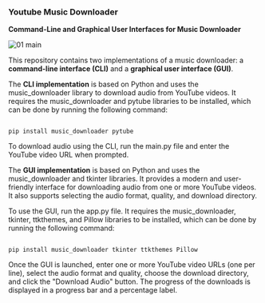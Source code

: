 ### Youtube Music Downloader

<b>Command-Line and Graphical User Interfaces for Music Downloader</b>


![01 main](https://user-images.githubusercontent.com/118658753/236847484-289cbc49-6a81-4c5a-afbc-dcfef0578f95.png)

This repository contains two implementations of a music downloader: a <b>command-line interface (CLI)</b> and a <b>graphical user interface (GUI)</b>.

The <b>CLI implementation</b> is based on Python and uses the music_downloader library to download audio from YouTube videos. 
It requires the music_downloader and pytube libraries to be installed, which can be done by running the following command:

<pre><code>
pip install <span class="command">music_downloader</span> <span class="command">pytube</span>
</code></pre>


To download audio using the CLI, run the main.py file and enter the YouTube video URL when prompted.

The <b>GUI implementation</b> is based on Python and uses the music_downloader and tkinter libraries. 
It provides a modern and user-friendly interface for downloading audio from one or more YouTube videos. 
It also supports selecting the audio format, quality, and download directory.

To use the GUI, run the app.py file. It requires the music_downloader, tkinter, ttkthemes, and Pillow libraries to be installed, 
which can be done by running the following command:

<pre><code>
pip install <span class="command">music_downloader</span> <span class="command">tkinter</span> <span class="command">ttkthemes</span> <span class="command">Pillow</span>
</code></pre>

Once the GUI is launched, enter one or more YouTube video URLs (one per line), 
select the audio format and quality, choose the download directory, and click the "Download Audio" button. 
The progress of the downloads is displayed in a progress bar and a percentage label.
